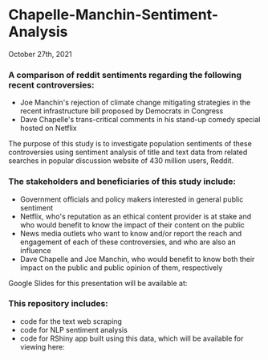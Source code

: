 # Chapelle-Manchin-Sentiment-Analysis

October 27th, 2021

### A comparison of reddit sentiments regarding the following recent controversies:  
- Joe Manchin's rejection of climate change mitigating strategies in the recent infrastructure bill proposed by Democrats in Congress
- Dave Chapelle's trans-critical comments in his stand-up comedy special hosted on Netflix

The purpose of this study is to investigate population sentiments of these controversies 
using sentiment analysis of title and text data from related searches in
popular discussion website of 430 million users, Reddit.

### The stakeholders and beneficiaries of this study include:
- Government officials and policy makers interested in general public sentiment
- Netflix, who's reputation as an ethical content provider is at stake and 
who would benefit to know the impact of their content on the public
- News media outlets who want to know and/or report the reach and engagement 
of each of these controversies, and who are also an influence
- Dave Chapelle and Joe Manchin, who would benefit to know both 
their impact on the public and public opinion of them, respectively

Google Slides for this presentation will be available at:


### This repository includes: 
- code for the text web scraping
- code for NLP sentiment analysis
- code for RShiny app built using this data, which will be available for viewing here:
